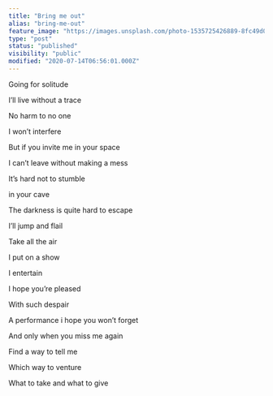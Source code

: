 ```yaml
---
title: "Bring me out"
alias: "bring-me-out"
feature_image: "https://images.unsplash.com/photo-1535725426889-8fc49d06affd?ixlib=rb-1.2.1&q=80&fm=jpg&crop=entropy&cs=tinysrgb&w=2000&fit=max&ixid=eyJhcHBfaWQiOjExNzczfQ"
type: "post"
status: "published"
visibility: "public"
modified: "2020-07-14T06:56:01.000Z"
---
```


<p>Going for solitude</p><p>I’ll live without a trace</p><p>No harm to no one</p><p>I won’t interfere</p><p>But if you invite me in your space</p><p>I can’t leave without making a mess</p><p>It’s hard not to stumble</p><p>in your cave</p><p>The darkness is quite hard to escape</p><p>I’ll jump and flail</p><p>Take all the air</p><p>I put on a show</p><p>I entertain</p><p>I hope you’re pleased</p><p>With such despair</p><p>A performance i hope you won’t forget</p><p>And only when you miss me again</p><p>Find a way to tell me</p><p>Which way to venture</p><p>What to take and what to give</p>
